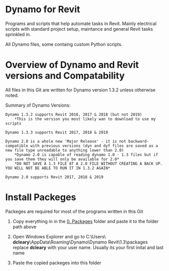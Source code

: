 # Dynamo for Revit

Programs and scripts that help automate tasks in Revit.
Mainly electrical scripts with standard project setup, maintance and general Revit tasks sprinkled in.

All Dynamo files, some containg custom Python scripts.


# Overview of Dynamo and Revit versions and Compatability

All files in this Git are written for Dynamo version 1.3.2 unless otherwise noted.

 Summary of Dynamo Versions:
 
	Dynamo 1.3.2 supports Revit 2016, 2017 & 2018 (but not 2019)
		*This is the version you most likely wan to download to use my scripts

	Dynamo 1.3.3 supports Revit 2017, 2018 & 2019

	Dynamo 2.0 is a whole new 'Major Release' - it is not backward-compatible with previous versions (dyn and dyf files are saved as a new file type unreadable to anything lower than 2.0)
		*Dynamo 2.0 is capable of reading dynamo 1.0 - 1.3 files but if you save them they will only be available for 2.0*
		*DO NOT SAVE A 1.3 FILE AT A 2.0 FILE WITHOUT CREATING A BACK UP. YOU WILL NOT BE ABLE TO RUN IT IN 1.3.2 AGAIN*

	Dynamo 2.0 supports Revit 2017, 2018 & 2019

# Install Packeges 

Packeges are required for most of the programs written in this Git 

1. Copy everything in in the [0. Packages](https://github.com/DclearEE/Electrical/tree/master/0.%20Packages) folder and paste it to the folder path above 

2. Open Windows Explorer and go to C:\Users\ **dcleary**\AppData\Roaming\Dynamo\Dynamo Revit\1.3\packages  
	replace **dcleary** with your user name. Usually its your first inital and last name
	
3. Paste the copied packeges into this folder



